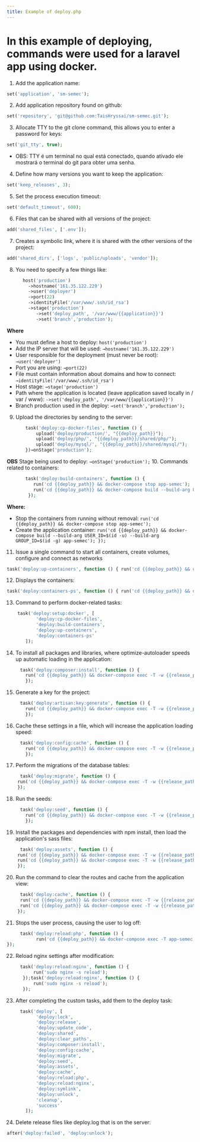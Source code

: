 ```yaml
---
title: Example of deploy.php
---
```


# In this example of deploying, commands were used for a laravel app using docker.

1. Add the application name:
````php
set('application', 'sm-semec');
````
2. Add application repository found on github:
````php
set('repository', 'git@github.com:TaisHryssai/sm-semec.git');
````
3. Allocate TTY to the git clone command, this allows you to enter a password for keys:
````php
set('git_tty', true);
````
* OBS: TTY é um terminal no qual está conectado, quando ativado ele mostrará o terminal do git para obter uma senha.
4. Define how many versions you want to keep the application:
````php
set('keep_releases', 3);
````
5. Set the process execution timeout:
````php
set('default_timeout', 600);
````
6. Files that can be shared with all versions of the project:
````php
add('shared_files', ['.env']);
````
7. Creates a symbolic link, where it is shared with the other versions of the project:
````php
add('shared_dirs', ['logs', 'public/uploads', 'vendor']);
````
8. You need to specify a few things like:
````php
      host('production')
       	->hostname('161.35.122.229')
       	->user('deployer')
       	->port(22)
       	->identityFile('/var/www/.ssh/id_rsa')
       	->stage('production')
           ->set('deploy_path', '/var/www/{{application}}')
           ->set('branch','production'); 
````
**Where**
* You must define a host to deploy:
`host('production')`
* Add the IP server that will be used:
`→hostname('161.35.122.229')`
* User responsible for the deployment (must never be root):
`→user('deployer')`
* Port you are using:
`→port(22)`
* File must contain information about domains and how to connect:
`→identityFile('/var/www/.ssh/id_rsa')`
* Host stage:
`→stage('production')`
* Path where the application is located (leave application saved locally in / var / www):
`->set('deploy_path', '/var/www/{{application}}')`
* Branch production used in the deploy:
`→set('branch','production');`
9. Upload the directories by sending to the server:
````php
       task('deploy:cp-docker-files', function () {
           upload('deploy/production/', "{{deploy_path}}");
           upload('deploy/php/', "{{deploy_path}}/shared/php/");
           upload('deploy/mysql/', "{{deploy_path}}/shared/mysql/");
       })→onStage('production');
````
**OBS** Stage being used to deploy: `→onStage('production');`
10. Commands related to containers:
````php
       task('deploy:build-containers', function () {
          run('cd {{deploy_path}} && docker-compose stop app-semec');
          run('cd {{deploy_path}} && docker-compose build --build-arg USER_ID=$(id -u) --build-arg GROUP_ID=$(id -g) app-semec');
       	});
````
**Where:**
* Stop the containers from running without removal:
    `run('cd {{deploy_path}} && docker-compose stop app-semec');`
* Create the application container:
    `run('cd {{deploy_path}} && docker-compose build --build-arg USER_ID=$(id -u) --build-arg 
      GROUP_ID=$(id -g) app-semec');
	});`
11. Issue a single command to start all containers, create volumes, configure and connect as networks
````php
task('deploy:up-containers', function () { run('cd {{deploy_path}} && docker-compose up -d'); });
````
12. Displays the containers:
````php
task('deploy:containers-ps', function () { run('cd {{deploy_path}} && docker-compose ps'); });
````
13. Command to perform docker-related tasks:
````php
    task('deploy:setup:docker', [
           'deploy:cp-docker-files',
           'deploy:build-containers',
           'deploy:up-containers',
           'deploy:containers-ps'
       ]);
````
14. To install all packages and libraries, where optimize-autoloader speeds up automatic loading in the application:
````php
     task('deploy:composer:install', function () {
       run('cd {{deploy_path}} && docker-compose exec -T -w {{release_path}} app-semec composer install –   no-ansi --no-dev --no-interaction --no-plugins --no-progress --no-scripts --no-suggest --optimize-autoloader');
       });
````
15. Generate a key for the project:
````php
     task('deploy:artisan:key:generate', function () {
       run('cd {{deploy_path}} && docker-compose exec -T -w {{release_path}} app-semec php artisan key:generate');
       });
````
16. Cache these settings in a file, which will increase the application loading speed:
````php
     task('deploy:config:cache', function () {
       run('cd {{deploy_path}} && docker-compose exec -T -w {{release_path}} app-semec php artisan config:cache');
       });
````
17. Perform the migrations of the database tables:
````php
     task('deploy:migrate', function () {
	run('cd {{deploy_path}} && docker-compose exec -T -w {{release_path}} app-semec php artisan migrate –	force');
	});
````
18. Run the seeds:
````php
     task('deploy:seed', function () {
       run('cd {{deploy_path}} && docker-compose exec -T -w {{release_path}} app-semec php artisan db:seed –force');
       });
````
19. Install the packages and dependencies with npm install, then load the application's sass files:
````php
     task('deploy:assets', function () {
	run('cd {{deploy_path}} && docker-compose exec -T -w {{release_path}} app-semec 	npm install'); 
	run('cd {{deploy_path}} && docker-compose exec -T -w {{release_path}} app-semec 	npm run production');
	});
````
20. Run the command to clear the routes and cache from the application view:
````php
     task('deploy:cache', function () {
	 run('cd {{deploy_path}} && docker-compose exec -T -w {{release_path}} app-semec 	php artisan route:cache');
	 run('cd {{deploy_path}} && docker-compose exec -T -w {{release_path}} app-semec 	php artisan view:cache');
	});
````
21. Stops the user process, causing the user to log off:
````php
     task('deploy:reload:php', function () {
           run('cd {{deploy_path}} && docker-compose exec -T app-semec kill -USR2 1');
});
````
22. Reload nginx settings after modification:
````php
     task('deploy:reload:nginx', function () {
          run('sudo nginx -s reload');
      });task('deploy:reload:nginx', function () {
          run('sudo nginx -s reload');
      });
````
23. After completing the custom tasks, add them to the deploy task:
````php
     task('deploy', [
           'deploy:lock',
           'deploy:release',
           'deploy:update_code',
           'deploy:shared',
           'deploy:clear_paths',
           'deploy:composer:install',
           'deploy:config:cache',
           'deploy:migrate',
           'deploy:seed',
           'deploy:assets',
           'deploy:cache',
           'deploy:reload:php',
           'deploy:reload:nginx',
           'deploy:symlink',
           'deploy:unlock',
           'cleanup',
           'success'
       ]);
````
24. Delete release files like deploy.log that is on the server:
````php
after('deploy:failed', 'deploy:unlock');
````
